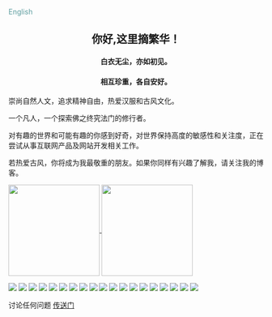 <p align="left">
    <a style="text-decoration: none;color: cadetblue;" href="/readme.md">English</a>
</p>
<h2 id="hello" align="center">你好,这里摘繁华！</h2>
<h4 align="center">白衣无尘，亦如初见。</h4>
<h4 align="center">相互珍重，各自安好。</h4>
<p>崇尚自然人文，追求精神自由，热爱汉服和古风文化。</p>
<p>一个凡人，一个探索佛之终究法门的修行者。</p>
<p>对有趣的世界和可能有趣的你感到好奇，对世界保持高度的敏感性和关注度，正在尝试从事互联网产品及网站开发相关工作。</p>
<p>若热爱古风，你将成为我最敬重的朋友。如果你同样有兴趣了解我，请关注我的博客。</p>
<div style="clear: both;"></div>
<div style="width: 850px;margin: 0 auto;">
    <a href="https://github.com/zhaifanhua">
        <img style="height:180px" align="center" src="https://github-readme-stats-weld-iota.vercel.app/api?username=zhaifanhua&locale=cn&show_icons=true&title_color=f3f8f1&text_color=a3e2c5&icon_color=E6E6FA&bg_color=0,696969,415065&hide_border=true" />
    </a>
    <a href="https://github.com/zhaifanhua">
        <img style="height:180px" align="center" src="https://github-readme-stats-weld-iota.vercel.app/api/top-langs/?username=zhaifanhua&locale=cn&layout=compact&title_color=f3f8f1&text_color=a3e2c5&bg_color=0,415065,696969&hide_border=true" />
    </a>
</div>



![](https://img.shields.io/badge/-Python-007396?style=for-the-badge&logo=python&logoColor=ffffff) ![](https://img.shields.io/badge/-Linux-FCC624?style=for-the-badge&logo=Linux&logoColor=ffffff) ![](https://img.shields.io/badge/-JavaScript-DC143C?style=for-the-badge&logo=javascript&logoColor=ffffff) ![](https://img.shields.io/badge/-TypeScript-3178C6?style=for-the-badge&logo=TypeScript&logoColor=ffffff) ![](https://img.shields.io/badge/-.net-512BD4?style=for-the-badge&logo=.net&logoColor=ffffff) ![](https://img.shields.io/badge/-CSharp-239120?style=for-the-badge&logo=CSharp&logoColor=ffffff) ![](https://img.shields.io/badge/-HTML5-E34F26?style=for-the-badge&logo=HTML5&logoColor=ffffff) ![](https://img.shields.io/badge/-CSS3-1572B6?style=for-the-badge&logo=CSS3&logoColor=ffffff) ![](https://img.shields.io/badge/-SASS-CC6699?style=for-the-badge&logo=SASS&logoColor=ffffff) ![](https://img.shields.io/badge/-LESS-1D365D?style=for-the-badge&logo=LESS&logoColor=ffffff) ![](https://img.shields.io/badge/-SQLSERVER-CC2927?style=for-the-badge&logo=MicrosoftSQLSERVER&logoColor=ffffff) ![](https://img.shields.io/badge/-MYSQL-4479A1?style=for-the-badge&logo=MYSQL&logoColor=ffffff) ![](https://img.shields.io/badge/-PostgreSQL-4169E1?style=for-the-badge&logo=PostgreSQL&logoColor=ffffff) ![](https://img.shields.io/badge/-VisualStudio-5C2D91?style=for-the-badge&logo=VisualStudio&logoColor=ffffff) ![](https://img.shields.io/badge/-VisualStudioCode-007ACC?style=for-the-badge&logo=VisualStudioCode&logoColor=ffffff) ![](https://img.shields.io/badge/-GitHub-181717?style=for-the-badge&logo=GitHub&logoColor=ffffff) ![](https://img.shields.io/badge/-GitLab-FCA121?style=for-the-badge&logo=GitLab&logoColor=ffffff) ![](https://img.shields.io/badge/-npm-CB3837?style=for-the-badge&logo=npm&logoColor=ffffff) ![](https://img.shields.io/badge/-Docker-2496ED?style=for-the-badge&logo=Docker&logoColor=ffffff)

讨论任何问题 [ 传送门 ](https://github.com/zhaifanhua/ZhaiFanhua/issues/2)

